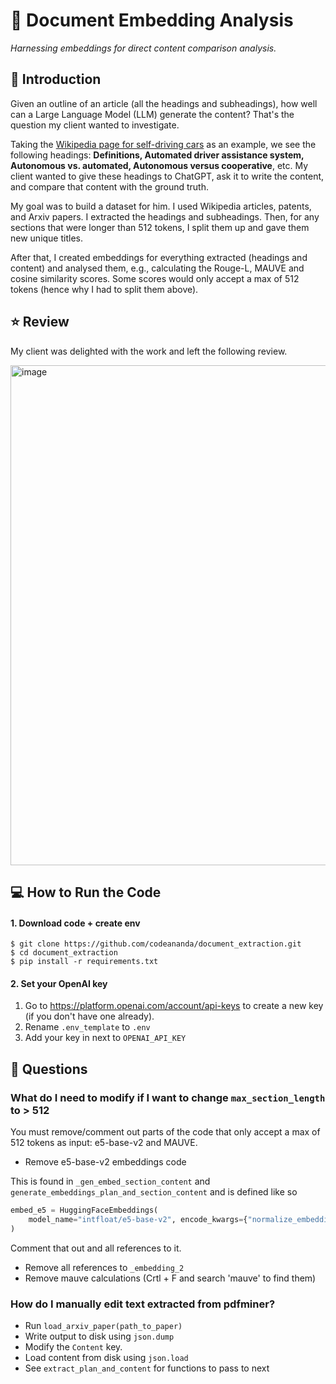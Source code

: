 # 📄 Document Embedding Analysis
*Harnessing embeddings for direct content comparison analysis.*

## 🎤 Introduction

Given an outline of an article (all the headings and subheadings), how well can a Large Language Model (LLM) generate the content? That's the question my client wanted to investigate. 

Taking the [Wikipedia page for self-driving cars](https://en.wikipedia.org/wiki/Self-driving_car) as an example, we see the following headings: **Definitions, Automated driver assistance system, Autonomous vs. automated, Autonomous versus cooperative**, etc. My client wanted to give these headings to ChatGPT, ask it to write the content, and compare that content with the ground truth.

My goal was to build a dataset for him. I used Wikipedia articles, patents, and Arxiv papers. I extracted the headings and subheadings. Then, for any sections that were longer than 512 tokens, I split them up and gave them new unique titles. 

After that, I created embeddings for everything extracted (headings and content) and analysed them, e.g., calculating the Rouge-L, MAUVE and cosine similarity scores. Some scores would only accept a max of 512 tokens (hence why I had to split them above). 

## ⭐ Review

My client was delighted with the work and left the following review.

<img width="800" alt="image" src="https://github.com/codeananda/document_embedding_analysis/assets/51246969/85b6c44d-6abd-4bdc-9c04-afcad9ae2898">


## 💻 How to Run the Code

#### 1. Download code + create env
```
$ git clone https://github.com/codeananda/document_extraction.git
$ cd document_extraction
$ pip install -r requirements.txt
```

#### 2. Set your OpenAI key

1. Go to https://platform.openai.com/account/api-keys to create a new key (if you don't have one already).
2. Rename `.env_template` to `.env`
3. Add your key in next to `OPENAI_API_KEY`

## 🤔 Questions

### What do I need to modify if I want to change `max_section_length` to > 512

You must remove/comment out parts of the code that only accept a max of 512 tokens as input: e5-base-v2 and MAUVE.

* Remove e5-base-v2 embeddings code

This is found in `_gen_embed_section_content` and `generate_embeddings_plan_and_section_content` and is defined like so

```python
embed_e5 = HuggingFaceEmbeddings(
    model_name="intfloat/e5-base-v2", encode_kwargs={"normalize_embeddings": True}
)
```

Comment that out and all references to it. 

* Remove all references to `_embedding_2`
* Remove mauve calculations (Crtl + F and search 'mauve' to find them)

### How do I manually edit text extracted from pdfminer?

* Run `load_arxiv_paper(path_to_paper)`
* Write output to disk using `json.dump`
* Modify the `Content` key.
* Load content from disk using `json.load`
* See `extract_plan_and_content` for functions to pass to next 
